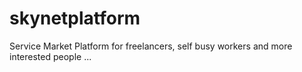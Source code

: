 # skynetplatform
Service Market Platform for freelancers, self busy workers and  more interested people ...
